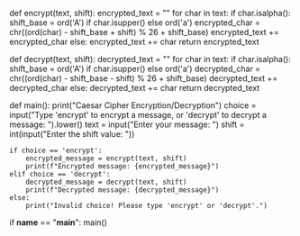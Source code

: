 def encrypt(text, shift):
    encrypted_text = ""
    for char in text:
        if char.isalpha():
            shift_base = ord('A') if char.isupper() else ord('a')
            encrypted_char = chr((ord(char) - shift_base + shift) % 26 + shift_base)
            encrypted_text += encrypted_char
        else:
            encrypted_text += char
    return encrypted_text

def decrypt(text, shift):
    decrypted_text = ""
    for char in text:
        if char.isalpha():
            shift_base = ord('A') if char.isupper() else ord('a')
            decrypted_char = chr((ord(char) - shift_base - shift) % 26 + shift_base)
            decrypted_text += decrypted_char
        else:
            decrypted_text += char
    return decrypted_text

def main():
    print("Caesar Cipher Encryption/Decryption")
    choice = input("Type 'encrypt' to encrypt a message, or 'decrypt' to decrypt a message: ").lower()
    text = input("Enter your message: ")
    shift = int(input("Enter the shift value: "))

    if choice == 'encrypt':
        encrypted_message = encrypt(text, shift)
        print(f"Encrypted message: {encrypted_message}")
    elif choice == 'decrypt':
        decrypted_message = decrypt(text, shift)
        print(f"Decrypted message: {decrypted_message}")
    else:
        print("Invalid choice! Please type 'encrypt' or 'decrypt'.")

if __name__ == "__main__":
    main()
